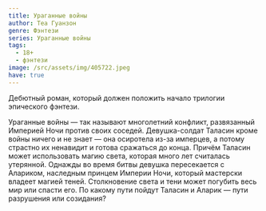 ```yaml
---
title: Ураганные войны
author: Теа Гуанзон
genre: Фэнтези
series: Ураганные войны
tags:
  - 18+
  - фэнтези
image: /src/assets/img/405722.jpeg
have: true
---
```

Дебютный роман, который должен положить начало трилогии эпического фэнтези.

Ураганные войны — так называют многолетний конфликт, развязанный Империей Ночи против своих соседей. Девушка-солдат Таласин кроме войны ничего и не знает — она осиротела из-за имперцев, а потому страстно их ненавидит и готова сражаться до конца. Причём Таласин может использовать магию света, которая много лет считалась утерянной. Однажды во время битвы девушка пересекается с Алариком, наследным принцем Империи Ночи, который мастерски владеет магией теней. Столкновение света и тени может погубить весь мир или спасти его. По какому пути пойдут Таласин и Аларик — пути разрушения или созидания?
